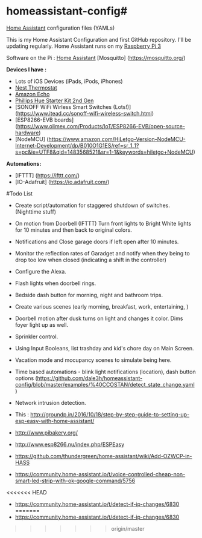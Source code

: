 # homeassistant-config# 
[Home Assistant](https://home-assistant.io/) configuration files (YAMLs)

This is my Home Assistant Configuration and first GitHub repository. I'll be updating regularly. 
Home Assistant runs on my [Raspberry Pi 3](http://amzn.to/2e3DOBY) 

Software on the Pi : [Home Assistant](https://home-assistant.io/) [Mosquitto] (https://mosquitto.org/)

**Devices I have :**
* Lots of iOS Devices (iPads, iPods, iPhones)
* [Nest Thermostat](https://www.amazon.com/Nest-Learning-Thermostat-Generation-Amazon/dp/B0131RG6VK/ref=sr_1_7?s=electronics&ie=UTF8&qid=1480714572&sr=1-7&keywords=philips+hue)
* [Amazon Echo](https://www.amazon.com/Amazon-Echo-Bluetooth-Speaker-with-WiFi-Alexa/dp/B00X4WHP5E/ref=sr_1_1?s=electronics&ie=UTF8&qid=1480714652&sr=1-1&keywords=amazon+echo)
* [Phillips Hue Starter Kit 2nd Gen](https://www.amazon.com/Philips-Ambiance-Starter-Bridge-Generation/dp/B014H2P4KW/ref=sr_1_2?s=electronics&ie=UTF8&qid=1480714447&sr=1-2&keywords=phillips+hue+starter+kithttp://amzn.to/2eoQTJy)
* [SONOFF WiFi Wirless Smart Switches (Lots!)] (https://www.itead.cc/sonoff-wifi-wireless-switch.html)
* [ESP8266-EVB boards] (https://www.olimex.com/Products/IoT/ESP8266-EVB/open-source-hardware)
* [NodeMCU] (https://www.amazon.com/HiLetgo-Version-NodeMCU-Internet-Development/dp/B010O1G1ES/ref=sr_1_1?s=pc&ie=UTF8&qid=1483568521&sr=1-1&keywords=hiletgo+NodeMCU)


**Automations:**
* [IFTTT] (https://ifttt.com/)
* [IO-Adafruit] (https://io.adafruit.com/)



#Todo List

* Create script/automation for staggered shutdown of switches. (Nighttime stuff)
* On motion from Doorbell (IFTTT) Turn front lights to Bright White lights for 10 minutes and then back to original colors.
* Notifications and Close garage doors if left open after 10 minutes.
* Monitor the reflection rates of Garadget and notify when they being to drop too low when closed (indicating a shift in the controller)
* Configure the Alexa.
* Flash lights when doorbell rings. 
* Bedside dash button for morning, night and bathroom trips. 
* Create various scenes (early morning, breakfast, work, entertaining, )
* Doorbell motion after dusk turns on light and changes it color.  Dims foyer light up as well. 
* Sprinkler control. 
* Using Input Booleans, list trashday and kid's chore day on Main Screen.
* Vacation mode and mocupancy scenes to simulate being here. 
* Time based automations - blink light notifications (location),  dash button options (https://github.com/dale3h/homeassistant-config/blob/master/examples/%40CCOSTAN/detect_state_change.yaml)
* Network intrusion detection.


* This : http://groundp.in/2016/10/18/step-by-step-guide-to-setting-up-esp-easy-with-home-assistant/
* http://www.pibakery.org/
* http://www.esp8266.nu/index.php/ESPEasy
* https://github.com/thundergreen/home-assistant/wiki/Add-OZWCP-in-HASS

* https://community.home-assistant.io/t/voice-controlled-cheap-non-smart-led-strip-with-ok-google-command/5756

<<<<<<< HEAD
* https://community.home-assistant.io/t/detect-if-ip-changes/6830
=======
* https://community.home-assistant.io/t/detect-if-ip-changes/6830
>>>>>>> origin/master
